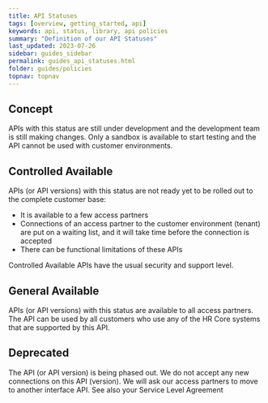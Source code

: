 ```yaml
---
title: API Statuses
tags: [overview, getting_started, api]
keywords: api, status, library, api policies
summary: "Definition of our API Statuses"
last_updated: 2023-07-26
sidebar: guides_sidebar
permalink: guides_api_statuses.html
folder: guides/policies
topnav: topnav
---
```


## Concept

APIs with this status are still under development and the development team is still making changes. Only a sandbox is available to start testing and the API cannot be used with customer environments.

## Controlled Available

APIs (or API versions) with this status are not ready yet to be rolled out to the complete customer base:

* It is available to a few access partners
* Connections of an access partner to the customer environment (tenant) are put on a waiting list, and it will take time before the connection is accepted
* There can be functional limitations of these APIs

Controlled Available APIs have the usual security and support level.

## General Available

APIs (or API versions) with this status are available to all access partners. The API can be used by all customers who use any of the HR Core systems that are supported by this API.

## Deprecated

The API (or API version) is being phased out. We do not accept any new connections on this API (version). We will ask our access partners to move to another interface API. See also your Service Level Agreement

